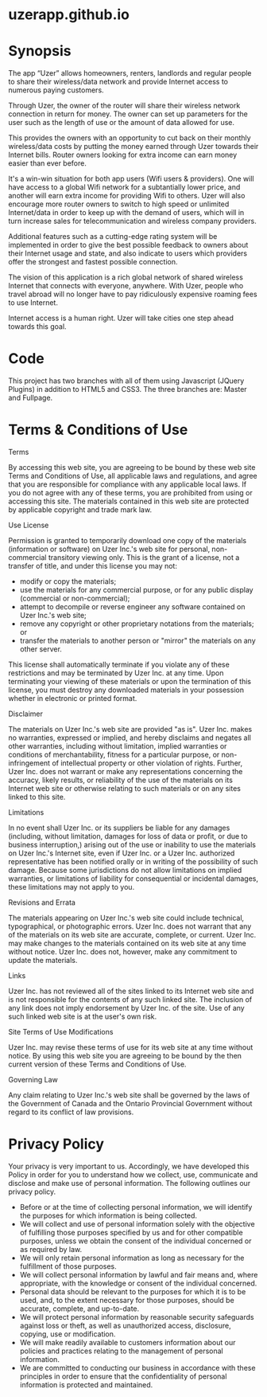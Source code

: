 # uzerapp.github.io

# Synopsis

The app “Uzer” allows homeowners, renters, landlords and regular people to share their wireless/data network and provide Internet access to numerous paying customers. 

Through Uzer, the owner of the router will share their wireless network connection in return for money. The owner can set up parameters for the user such as the length of use or the amount of data allowed for use. 

This provides the owners with an opportunity to cut back on their monthly wireless/data costs by putting the money earned through Uzer towards their Internet bills. Router owners looking for extra income can earn money easier than ever before.

It's a win-win situation for both app users (Wifi users & providers). One will have access to a global Wifi network for a subtantially lower price, and another will earn extra income for providing Wifi to others. Uzer will also encourage more router owners to switch to high speed or unlimited Internet/data in order to keep up with the demand of users, which will in turn increase sales for telecommunication and wireless company providers. 

Additional features such as a cutting-edge rating system will be implemented in order to give the best possible feedback to owners about their Internet usage and state, and also indicate to users which providers offer the strongest and fastest possible connection. 

The vision of this application is a rich global network of shared wireless Internet that connects with everyone, anywhere. With Uzer, people who travel abroad will no longer have to pay ridiculously expensive roaming fees to use Internet. 

Internet access is a human right. Uzer will take cities one step ahead towards this goal. 

# Code

This project has two branches with all of them using Javascript (JQuery Plugins) in addition to HTML5 and CSS3. The three branches are: Master and Fullpage. 

# Terms & Conditions of Use

Terms

By accessing this web site, you are agreeing to be bound by these web site Terms and Conditions of Use, all applicable laws and regulations, and agree that you are responsible for compliance with any applicable local laws. If you do not agree with any of these terms, you are prohibited from using or accessing this site. The materials contained in this web site are protected by applicable copyright and trade mark law.

Use License

Permission is granted to temporarily download one copy of the materials (information or software) on Uzer Inc.'s web site for personal, non-commercial transitory viewing only. This is the grant of a license, not a transfer of title, and under this license you may not: 
- modify or copy the materials;
- use the materials for any commercial purpose, or for any public display (commercial or non-commercial);
- attempt to decompile or reverse engineer any software contained on Uzer Inc.'s web site;
- remove any copyright or other proprietary notations from the materials; or
- transfer the materials to another person or "mirror" the materials on any other server.

This license shall automatically terminate if you violate any of these restrictions and may be terminated by Uzer Inc. at any time. Upon terminating your viewing of these materials or upon the termination of this license, you must destroy any downloaded materials in your possession whether in electronic or printed format.

Disclaimer

The materials on Uzer Inc.'s web site are provided "as is". Uzer Inc. makes no warranties, expressed or implied, and hereby disclaims and negates all other warranties, including without limitation, implied warranties or conditions of merchantability, fitness for a particular purpose, or non-infringement of intellectual property or other violation of rights. Further, Uzer Inc. does not warrant or make any representations concerning the accuracy, likely results, or reliability of the use of the materials on its Internet web site or otherwise relating to such materials or on any sites linked to this site.

Limitations

In no event shall Uzer Inc. or its suppliers be liable for any damages (including, without limitation, damages for loss of data or profit, or due to business interruption,) arising out of the use or inability to use the materials on Uzer Inc.'s Internet site, even if Uzer Inc. or a Uzer Inc. authorized representative has been notified orally or in writing of the possibility of such damage. Because some jurisdictions do not allow limitations on implied warranties, or limitations of liability for consequential or incidental damages, these limitations may not apply to you.

Revisions and Errata

The materials appearing on Uzer Inc.'s web site could include technical, typographical, or photographic errors. Uzer Inc. does not warrant that any of the materials on its web site are accurate, complete, or current. Uzer Inc. may make changes to the materials contained on its web site at any time without notice. Uzer Inc. does not, however, make any commitment to update the materials.

Links

Uzer Inc. has not reviewed all of the sites linked to its Internet web site and is not responsible for the contents of any such linked site. The inclusion of any link does not imply endorsement by Uzer Inc. of the site. Use of any such linked web site is at the user's own risk.

Site Terms of Use Modifications

Uzer Inc. may revise these terms of use for its web site at any time without notice. By using this web site you are agreeing to be bound by the then current version of these Terms and Conditions of Use.

Governing Law

Any claim relating to Uzer Inc.'s web site shall be governed by the laws of the Government of Canada and the Ontario Provincial Government without regard to its conflict of law provisions.

# Privacy Policy

Your privacy is very important to us. Accordingly, we have developed this Policy in order for you to understand how we collect, use, communicate and disclose and make use of personal information. The following outlines our privacy policy.

- Before or at the time of collecting personal information, we will identify the purposes for which information is being collected.
- We will collect and use of personal information solely with the objective of fulfilling those purposes specified by us and for other compatible purposes, unless we obtain the consent of the individual concerned or as required by law.
- We will only retain personal information as long as necessary for the fulfillment of those purposes.
- We will collect personal information by lawful and fair means and, where appropriate, with the knowledge or consent of the individual concerned.
- Personal data should be relevant to the purposes for which it is to be used, and, to the extent necessary for those purposes, should be accurate, complete, and up-to-date.
- We will protect personal information by reasonable security safeguards against loss or theft, as well as unauthorized access, disclosure, copying, use or modification.
- We will make readily available to customers information about our policies and practices relating to the management of personal information.
- We are committed to conducting our business in accordance with these principles in order to ensure that the confidentiality of personal information is protected and maintained.
